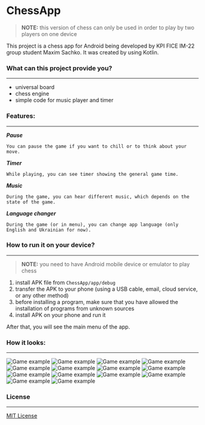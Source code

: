 # ChessApp
> **NOTE:** this version of chess can only be used in order to play by two players on one device

This project is a chess app for Android being developed by KPI FICE IM-22 group student Maxim Sachko. It was created by using Kotlin.

### What can this project provide you?
<hr>

* universal board
* chess engine
* simple code for music player and timer

### Features:
<hr>

_<b>Pause</b>_

    You can pause the game if you want to chill or to think about your move.

_<b>Timer</b>_

    While playing, you can see timer showing the general game time.

_<b>Music</b>_

    During the game, you can hear different music, which depends on the state of the game.

_<b>Language changer</b>_

    During the game (or in menu), you can change app language (only English and Ukrainian for now).

### How to run it on your device?
<hr>

> **NOTE:** you need to have Android mobile device or emulator to play chess
1. install APK file from ```ChessApp/app/debug```
2. transfer the APK to your phone (using a USB cable, email, cloud service, or any other method)
3. before installing a program, make sure that you have allowed the installation of programs from unknown sources
4. install APK on your phone and run it

After that, you will see the main menu of the app.

### How it looks:
<hr>

![Game example](app_images/example_1.png)
![Game example](app_images/example_2.png)
![Game example](app_images/example_3.png)
![Game example](app_images/example_4.png)
![Game example](app_images/example_5.png)
![Game example](app_images/example_6.png)
![Game example](app_images/example_7.png)
![Game example](app_images/example_8.png)
![Game example](app_images/example_9.png)
![Game example](app_images/example_10.png)
![Game example](app_images/example_11.png)
![Game example](app_images/example_12.png)
![Game example](app_images/example_13.png)
![Game example](app_images/example_14.png)

### License
<hr>

[MIT License](LICENSE)